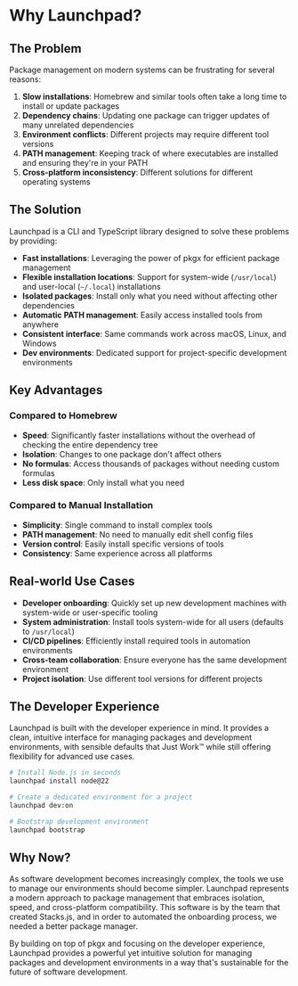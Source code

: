 # Why Launchpad?

## The Problem

Package management on modern systems can be frustrating for several reasons:

1. **Slow installations**: Homebrew and similar tools often take a long time to install or update packages
2. **Dependency chains**: Updating one package can trigger updates of many unrelated dependencies
3. **Environment conflicts**: Different projects may require different tool versions
4. **PATH management**: Keeping track of where executables are installed and ensuring they're in your PATH
5. **Cross-platform inconsistency**: Different solutions for different operating systems

## The Solution

Launchpad is a CLI and TypeScript library designed to solve these problems by providing:

- **Fast installations**: Leveraging the power of pkgx for efficient package management
- **Flexible installation locations**: Support for system-wide (`/usr/local`) and user-local (`~/.local`) installations
- **Isolated packages**: Install only what you need without affecting other dependencies
- **Automatic PATH management**: Easily access installed tools from anywhere
- **Consistent interface**: Same commands work across macOS, Linux, and Windows
- **Dev environments**: Dedicated support for project-specific development environments

## Key Advantages

### Compared to Homebrew

- **Speed**: Significantly faster installations without the overhead of checking the entire dependency tree
- **Isolation**: Changes to one package don't affect others
- **No formulas**: Access thousands of packages without needing custom formulas
- **Less disk space**: Only install what you need

### Compared to Manual Installation

- **Simplicity**: Single command to install complex tools
- **PATH management**: No need to manually edit shell config files
- **Version control**: Easily install specific versions of tools
- **Consistency**: Same experience across all platforms

## Real-world Use Cases

- **Developer onboarding**: Quickly set up new development machines with system-wide or user-specific tooling
- **System administration**: Install tools system-wide for all users (defaults to `/usr/local`)
- **CI/CD pipelines**: Efficiently install required tools in automation environments
- **Cross-team collaboration**: Ensure everyone has the same development environment
- **Project isolation**: Use different tool versions for different projects

## The Developer Experience

Launchpad is built with the developer experience in mind. It provides a clean, intuitive interface for managing packages and development environments, with sensible defaults that Just Work™ while still offering flexibility for advanced use cases.

```bash
# Install Node.js in seconds
launchpad install node@22

# Create a dedicated environment for a project
launchpad dev:on

# Bootstrap development environment
launchpad bootstrap
```

## Why Now?

As software development becomes increasingly complex, the tools we use to manage our environments should become simpler. Launchpad represents a modern approach to package management that embraces isolation, speed, and cross-platform compatibility. This software is by the team that created Stacks.js, and in order to automated the onboarding process, we needed a better package manager.

By building on top of pkgx and focusing on the developer experience, Launchpad provides a powerful yet intuitive solution for managing packages and development environments in a way that's sustainable for the future of software development.
